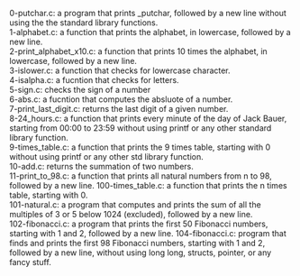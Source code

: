 0-putchar.c: a program that prints _putchar, followed by a new line without using the the standard library functions.  
1-alphabet.c: a function that prints the alphabet, in lowercase, followed by a new line.  
2-print_alphabet_x10.c:  a function that prints 10 times the alphabet, in lowercase, followed by a new line.  
3-islower.c:  a function that checks for lowercase character.  
4-isalpha.c: a fucntion that checks for letters.  
5-sign.c: checks the sign of a number  
6-abs.c: a fucntion that computes the absluote of a number.  
7-print_last_digit.c: returns the last digit of a given number.  
8-24_hours.c: a function that prints every minute of the day of Jack Bauer, starting from 00:00 to 23:59 without using printf or any other standard library function.  
9-times_table.c: a function that prints the 9 times table, starting with 0 without using printf or any other std library function.  
10-add.c: returns the summation of two numbers.  
11-print_to_98.c:  a function that prints all natural numbers from n to 98, followed by a new line.
100-times_table.c: a function that prints the n times table, starting with 0.  
101-natural.c: a program that computes and prints the sum of all the multiples of 3 or 5 below 1024 (excluded), followed by a new line.  
102-fibonacci.c: a program that prints the first 50 Fibonacci numbers, starting with 1 and 2, followed by a new line.
104-fibonacci.c:  program that finds and prints the first 98 Fibonacci numbers, starting with 1 and 2, followed by a new line, without using long long, structs, pointer, or any fancy stuff.
